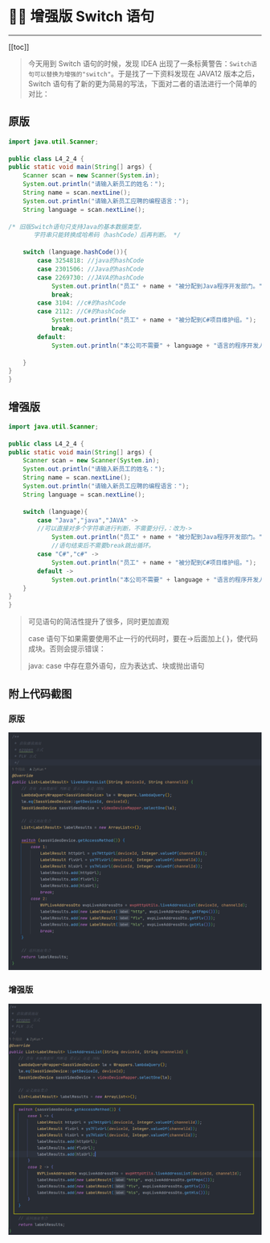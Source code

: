 # 🦸‍♂ 增强版 Switch 语句

<hr/>

[[toc]]

> 今天用到 Switch 语句的时候，发现 IDEA 出现了一条标黄警告：`Switch语句可以替换为增强的"switch"`。于是找了一下资料发现在 JAVA12 版本之后，Switch 语句有了新的更为简易的写法，下面对二者的语法进行一个简单的对比：

## 原版

```java
import java.util.Scanner;

public class L4_2_4 {
public static void main(String[] args) {
    Scanner scan = new Scanner(System.in);
    System.out.println("请输入新员工的姓名：");
    String name = scan.nextLine();
    System.out.println("请输入新员工应聘的编程语言：");
    String language = scan.nextLine();

/* 旧版Switch语句只支持Java的基本数据类型，
       字符串只能转换成哈希码（hashCode）后再判断。 */

    switch (language.hashCode()){
        case 3254818: //java的hashCode
        case 2301506: //Java的hashCode
        case 2269730: //JAVA的hashCode
            System.out.println("员工" + name + "被分配到Java程序开发部门。");
            break;
        case 3104: //c#的hashCode
        case 2112: //C#的hashCode
            System.out.println("员工" + name + "被分配到C#项目维护组。");
            break;
        default:
            System.out.println("本公司不需要" + language + "语言的程序开发人员。");

    }
}
}
```

## 增强版

```java
import java.util.Scanner;

public class L4_2_4 {
public static void main(String[] args) {
    Scanner scan = new Scanner(System.in);
    System.out.println("请输入新员工的姓名：");
    String name = scan.nextLine();
    System.out.println("请输入新员工应聘的编程语言：");
    String language = scan.nextLine();

    switch (language){
        case "Java","java","JAVA" ->
        //可以直接对多个字符串进行判断，不需要分行，：改为->
            System.out.println("员工" + name + "被分配到Java程序开发部门。");
            //语句结束后不需要break跳出循环。
        case "C#","c#" ->
            System.out.println("员工" + name + "被分配到C#项目维护组。");
        default ->
            System.out.println("本公司不需要" + language + "语言的程序开发人员。");
    }
}
}
```

> 可见语句的简洁性提升了很多，同时更加直观
>
> case 语句下如果需要使用不止一行的代码时，要在->后面加上{ }，使代码成块。否则会提示错误：
>
> java: case 中存在意外语句，应为表达式、块或抛出语句

## 附上代码截图

### 原版

![image-20230921173303724](./assets/image-20230921173303724.png)

### 增强版

![image-20230921173344004](./assets/image-20230921173344004.png)
